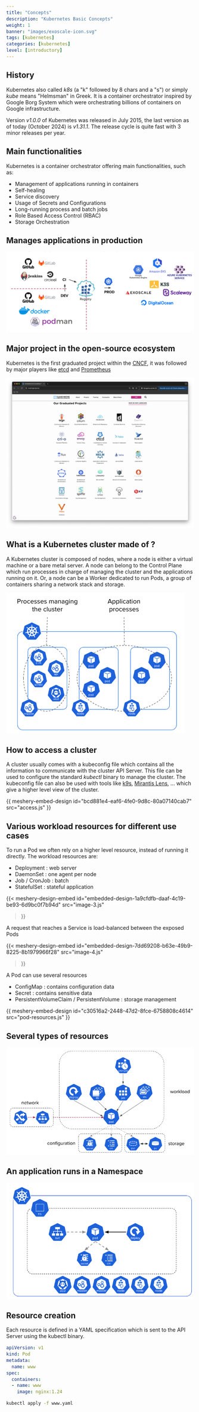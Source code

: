 ```yaml
---
title: "Concepts"
description: "Kubernetes Basic Concepts"
weight: 1
banner: "images/exoscale-icon.svg"
tags: [kubernetes]
categories: [kubernetes]
level: [introductory]
---
```


## History

Kubernetes also called *k8s* (a "k" followed by 8 chars and a "s") or simply *kube* means "Helmsman" in Greek. It is a container orchestrator inspired by Google Borg System which were orchestrating billions of containers on Google infrastructure.  

Version *v1.0.0* of Kubernetes was released in July 2015, the last version as of today (October 2024) is *v1.31.1*. The release cycle is quite fast with 3 minor releases per year.

## Main functionalities

Kubernetes is a container orchestrator offering main functionalities, such as:

- Management of applications running in containers
- Self-healing
- Service discovery
- Usage of Secrets and Configurations
- Long-running process and batch jobs
- Role Based Access Control (RBAC)
- Storage Orchestration

## Manages applications in production

![environments](environments.png)
## Major project in the open-source ecosystem

Kubernetes is the first graduated project within the [CNCF](https://cncf.io/projects), it was followed by major players like [etcd](https://etcd.io) and [Prometheus](https://prometheus.io/) 

![cncf](cncf.png)
## What is a Kubernetes cluster made of ?

A Kubernetes cluster is composed of nodes, where a node is either a virtual machine or a bare metal server. A node can belong to the Control Plane which run processes in charge of managing the cluster and the applications running on it. Or, a node can be a Worker dedicated to run Pods, a group of containers sharing a network stack and storage.

![cluster](cluster.png)

## How to access a cluster

A cluster usually comes with a kubeconfig file which contains all the information to communicate with the cluster API Server. This file can be used to configure the standard *kubectl* binary to manage the cluster. The kubeconfig file can also be used with tools like [k9s](https://k9scli.io/), [Mirantis Lens](https://k8slens.dev/), ... which give a higher level view of the cluster.

{{ meshery-embed-design id="bcd881e4-eaf6-4fe0-9d8c-80a07140cab7" src="access.js" }}

## Various workload resources for different use cases

To run a Pod we often rely on a higher level resource, instead of running it directly. The workload resources are:

- Deployment : web server
- DaemonSet : one agent per node
- Job / CronJob : batch
- StatefulSet : stateful application

<!-- ![workloads](workloads.png) -->
{{< meshery-design-embed
id="embedded-design-1a9cfdfb-daaf-4c19-be93-6d9bc0f7b94d"
src="image-3.js"
>}}

A request that reaches a Service is load-balanced between the exposed Pods

<!-- ![service](service.png) -->
{{< meshery-design-embed
id="embedded-design-7dd69208-b63e-49b9-8225-8b1979966f28"
src="image-4.js"
>}}



A Pod can use several resources

- ConfigMap : contains configuration data
- Secret : contains sensitive data
- PersistentVolumeClaim / PersistentVolume : storage management

{{ meshery-embed-design id="c30516a2-2448-47d2-8fce-6758808c4614" src="pod-resources.js" }}


## Several types of resources

![summary](summary.png)

## An application runs in a Namespace


![namespace](namespace.png)

## Resource creation

Each resource is defined in a YAML specification which is sent to the API Server using the kubectl binary.

```yaml
apiVersion: v1
kind: Pod
metadata:
  name: www
spec:
  containers:
  - name: www
    image: nginx:1.24
```

```bash
kubectl apply -f www.yaml
```
